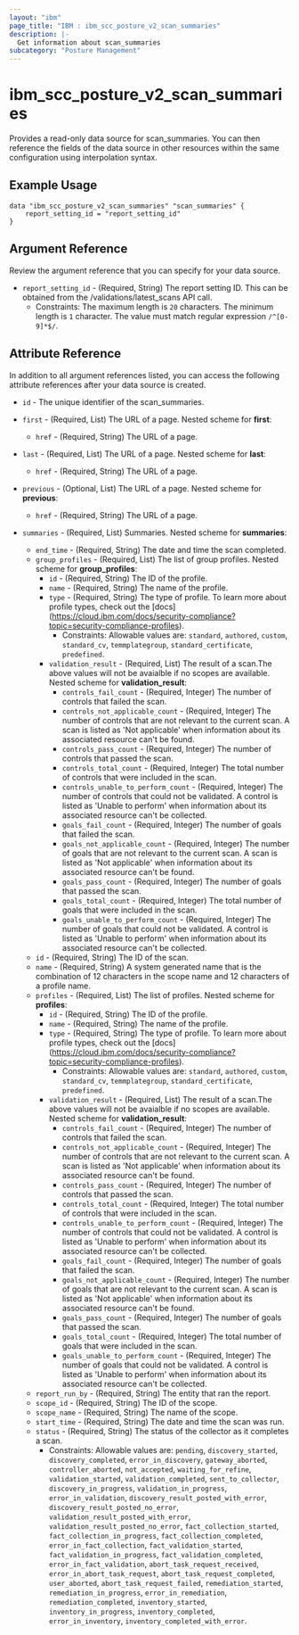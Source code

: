```yaml
---
layout: "ibm"
page_title: "IBM : ibm_scc_posture_v2_scan_summaries"
description: |-
  Get information about scan_summaries
subcategory: "Posture Management"
---
```


# ibm_scc_posture_v2_scan_summaries

Provides a read-only data source for scan_summaries. You can then reference the fields of the data source in other resources within the same configuration using interpolation syntax.

## Example Usage

```hcl
data "ibm_scc_posture_v2_scan_summaries" "scan_summaries" {
	report_setting_id = "report_setting_id"
}
```

## Argument Reference

Review the argument reference that you can specify for your data source.

* `report_setting_id` - (Required, String) The report setting ID. This can be obtained from the /validations/latest_scans API call.
  * Constraints: The maximum length is `20` characters. The minimum length is `1` character. The value must match regular expression `/^[0-9]*$/`.

## Attribute Reference

In addition to all argument references listed, you can access the following attribute references after your data source is created.

* `id` - The unique identifier of the scan_summaries.
* `first` - (Required, List) The URL of a page.
Nested scheme for **first**:
	* `href` - (Required, String) The URL of a page.

* `last` - (Required, List) The URL of a page.
Nested scheme for **last**:
	* `href` - (Required, String) The URL of a page.

* `previous` - (Optional, List) The URL of a page.
Nested scheme for **previous**:
	* `href` - (Required, String) The URL of a page.

* `summaries` - (Required, List) Summaries.
Nested scheme for **summaries**:
	* `end_time` - (Required, String) The date and time the scan completed.
	* `group_profiles` - (Required, List) The list of group profiles.
	Nested scheme for **group_profiles**:
		* `id` - (Required, String) The ID of the profile.
		* `name` - (Required, String) The name of the profile.
		* `type` - (Required, String) The type of profile. To learn more about profile types, check out the [docs] (https://cloud.ibm.com/docs/security-compliance?topic=security-compliance-profiles).
		  * Constraints: Allowable values are: `standard`, `authored`, `custom`, `standard_cv`, `temmplategroup`, `standard_certificate`, `predefined`.
		* `validation_result` - (Required, List) The result of a scan.The above values will not be avaialble if no scopes are available.
		Nested scheme for **validation_result**:
			* `controls_fail_count` - (Required, Integer) The number of controls that failed the scan.
			* `controls_not_applicable_count` - (Required, Integer) The number of controls that are not relevant to the current scan. A scan is listed as 'Not applicable' when information about its associated resource can't be found.
			* `controls_pass_count` - (Required, Integer) The number of controls that passed the scan.
			* `controls_total_count` - (Required, Integer) The total number of controls that were included in the scan.
			* `controls_unable_to_perform_count` - (Required, Integer) The number of controls that could not be validated. A control is listed as 'Unable to perform' when information about its associated resource can't be collected.
			* `goals_fail_count` - (Required, Integer) The number of goals that failed the scan.
			* `goals_not_applicable_count` - (Required, Integer) The number of goals that are not relevant to the current scan. A scan is listed as 'Not applicable' when information about its associated resource can't be found.
			* `goals_pass_count` - (Required, Integer) The number of goals that passed the scan.
			* `goals_total_count` - (Required, Integer) The total number of goals that were included in the scan.
			* `goals_unable_to_perform_count` - (Required, Integer) The number of goals that could not be validated. A control is listed as 'Unable to perform' when information about its associated resource can't be collected.
	* `id` - (Required, String) The ID of the scan.
	* `name` - (Required, String) A system generated name that is the combination of 12 characters in the scope name and 12 characters of a profile name.
	* `profiles` - (Required, List) The list of profiles.
	Nested scheme for **profiles**:
		* `id` - (Required, String) The ID of the profile.
		* `name` - (Required, String) The name of the profile.
		* `type` - (Required, String) The type of profile. To learn more about profile types, check out the [docs] (https://cloud.ibm.com/docs/security-compliance?topic=security-compliance-profiles).
		  * Constraints: Allowable values are: `standard`, `authored`, `custom`, `standard_cv`, `temmplategroup`, `standard_certificate`, `predefined`.
		* `validation_result` - (Required, List) The result of a scan.The above values will not be avaialble if no scopes are available.
		Nested scheme for **validation_result**:
			* `controls_fail_count` - (Required, Integer) The number of controls that failed the scan.
			* `controls_not_applicable_count` - (Required, Integer) The number of controls that are not relevant to the current scan. A scan is listed as 'Not applicable' when information about its associated resource can't be found.
			* `controls_pass_count` - (Required, Integer) The number of controls that passed the scan.
			* `controls_total_count` - (Required, Integer) The total number of controls that were included in the scan.
			* `controls_unable_to_perform_count` - (Required, Integer) The number of controls that could not be validated. A control is listed as 'Unable to perform' when information about its associated resource can't be collected.
			* `goals_fail_count` - (Required, Integer) The number of goals that failed the scan.
			* `goals_not_applicable_count` - (Required, Integer) The number of goals that are not relevant to the current scan. A scan is listed as 'Not applicable' when information about its associated resource can't be found.
			* `goals_pass_count` - (Required, Integer) The number of goals that passed the scan.
			* `goals_total_count` - (Required, Integer) The total number of goals that were included in the scan.
			* `goals_unable_to_perform_count` - (Required, Integer) The number of goals that could not be validated. A control is listed as 'Unable to perform' when information about its associated resource can't be collected.
	* `report_run_by` - (Required, String) The entity that ran the report.
	* `scope_id` - (Required, String) The ID of the scope.
	* `scope_name` - (Required, String) The name of the scope.
	* `start_time` - (Required, String) The date and time the scan was run.
	* `status` - (Required, String) The status of the collector as it completes a scan.
	  * Constraints: Allowable values are: `pending`, `discovery_started`, `discovery_completed`, `error_in_discovery`, `gateway_aborted`, `controller_aborted`, `not_accepted`, `waiting_for_refine`, `validation_started`, `validation_completed`, `sent_to_collector`, `discovery_in_progress`, `validation_in_progress`, `error_in_validation`, `discovery_result_posted_with_error`, `discovery_result_posted_no_error`, `validation_result_posted_with_error`, `validation_result_posted_no_error`, `fact_collection_started`, `fact_collection_in_progress`, `fact_collection_completed`, `error_in_fact_collection`, `fact_validation_started`, `fact_validation_in_progress`, `fact_validation_completed`, `error_in_fact_validation`, `abort_task_request_received`, `error_in_abort_task_request`, `abort_task_request_completed`, `user_aborted`, `abort_task_request_failed`, `remediation_started`, `remediation_in_progress`, `error_in_remediation`, `remediation_completed`, `inventory_started`, `inventory_in_progress`, `inventory_completed`, `error_in_inventory`, `inventory_completed_with_error`.


